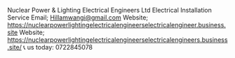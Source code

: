 Nuclear Power & Lighting Electrical Engineers Ltd 
Electrical Installation Service 
 Email; Hillamwangi@gmail.com 
 Website; https://nuclearpowerlightingelectricalengineerselectricalengineer.business.site
 Website; https://nuclearpowerlightingelectricalengineerselectricalengineers.business.site/
📞 us today: 0722845078
